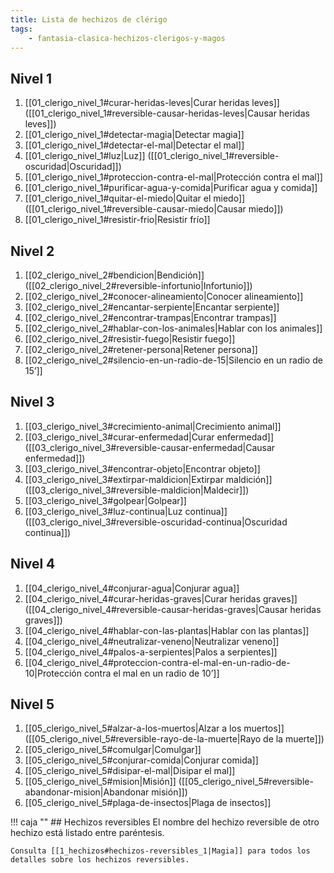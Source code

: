 ```yaml
---
title: Lista de hechizos de clérigo
tags:
    - fantasia-clasica-hechizos-clerigos-y-magos
---
```


## Nivel 1
1. [[01_clerigo_nivel_1#curar-heridas-leves|Curar heridas leves]] ([[01_clerigo_nivel_1#reversible-causar-heridas-leves|Causar heridas leves]])
2. [[01_clerigo_nivel_1#detectar-magia|Detectar magia]]
3. [[01_clerigo_nivel_1#detectar-el-mal|Detectar el mal]]
4. [[01_clerigo_nivel_1#luz|Luz]] ([[01_clerigo_nivel_1#reversible-oscuridad|Oscuridad]])
5. [[01_clerigo_nivel_1#proteccion-contra-el-mal|Protección contra el mal]]
6. [[01_clerigo_nivel_1#purificar-agua-y-comida|Purificar agua y comida]]
7. [[01_clerigo_nivel_1#quitar-el-miedo|Quitar el miedo]] ([[01_clerigo_nivel_1#reversible-causar-miedo|Causar miedo]])
8. [[01_clerigo_nivel_1#resistir-frio|Resistir frío]]

## Nivel 2
1. [[02_clerigo_nivel_2#bendicion|Bendición]] ([[02_clerigo_nivel_2#reversible-infortunio|Infortunio]])
2. [[02_clerigo_nivel_2#conocer-alineamiento|Conocer alineamiento]]
3. [[02_clerigo_nivel_2#encantar-serpiente|Encantar serpiente]]
4. [[02_clerigo_nivel_2#encontrar-trampas|Encontrar trampas]]
5. [[02_clerigo_nivel_2#hablar-con-los-animales|Hablar con los animales]]
6. [[02_clerigo_nivel_2#resistir-fuego|Resistir fuego]]
7. [[02_clerigo_nivel_2#retener-persona|Retener persona]]
8. [[02_clerigo_nivel_2#silencio-en-un-radio-de-15|Silencio en un radio de 15’]]

## Nivel 3
1. [[03_clerigo_nivel_3#crecimiento-animal|Crecimiento animal]]
2. [[03_clerigo_nivel_3#curar-enfermedad|Curar enfermedad]] ([[03_clerigo_nivel_3#reversible-causar-enfermedad|Causar enfermedad]])
3. [[03_clerigo_nivel_3#encontrar-objeto|Encontrar objeto]]
4. [[03_clerigo_nivel_3#extirpar-maldicion|Extirpar maldición]] ([[03_clerigo_nivel_3#reversible-maldicion|Maldecir]])
5. [[03_clerigo_nivel_3#golpear|Golpear]]
6. [[03_clerigo_nivel_3#luz-continua|Luz continua]] ([[03_clerigo_nivel_3#reversible-oscuridad-continua|Oscuridad continua]])


## Nivel 4
1. [[04_clerigo_nivel_4#conjurar-agua|Conjurar agua]]
2. [[04_clerigo_nivel_4#curar-heridas-graves|Curar heridas graves]] ([[04_clerigo_nivel_4#reversible-causar-heridas-graves|Causar heridas graves]])
3. [[04_clerigo_nivel_4#hablar-con-las-plantas|Hablar con las plantas]]
4. [[04_clerigo_nivel_4#neutralizar-veneno|Neutralizar veneno]]
5. [[04_clerigo_nivel_4#palos-a-serpientes|Palos a serpientes]]
6. [[04_clerigo_nivel_4#proteccion-contra-el-mal-en-un-radio-de-10|Protección contra el mal en un radio de 10’]]

## Nivel 5
1. [[05_clerigo_nivel_5#alzar-a-los-muertos|Alzar a los muertos]] ([[05_clerigo_nivel_5#reversible-rayo-de-la-muerte|Rayo de la muerte]])
2. [[05_clerigo_nivel_5#comulgar|Comulgar]]
3. [[05_clerigo_nivel_5#conjurar-comida|Conjurar comida]]
4. [[05_clerigo_nivel_5#disipar-el-mal|Disipar el mal]]
5. [[05_clerigo_nivel_5#mision|Misión]] ([[05_clerigo_nivel_5#reversible-abandonar-mision|Abandonar misión]])
6. [[05_clerigo_nivel_5#plaga-de-insectos|Plaga de insectos]]

!!! caja ""
    ## Hechizos reversibles
    El nombre del hechizo reversible de otro hechizo está listado entre paréntesis.

    Consulta [[1_hechizos#hechizos-reversibles_1|Magia]] para todos los detalles sobre los hechizos reversibles.
